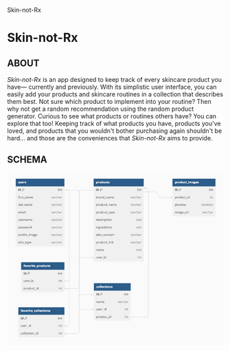 Skin-not-Rx
# Skin-not-Rx

## ABOUT
*Skin-not-Rx* is an app designed to keep track of every skincare product you have— currently and previously. With its simplistic user interface, you can easily add your products and skincare routines in a collection that describes them best. Not sure which product to implement into your routine? Then why not get a random recommendation using the random product generator. Curious to see what products or routines others have? You can explore that too! Keeping track of what products you have, products you've loved, and products that you wouldn't bother purchasing again shouldn't be hard... and those are the conveniences that *Skin-not-Rx* aims to provide.


## SCHEMA
![Alt text](skin_not_rx_schema.png)
